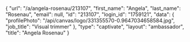 {
    "url": "\/a\/angela-rosenau\/213107",
    "first_name": "Angela",
    "last_name": "Rosenau",
    "email": null,
    "id": "213107",
    "login_id": "1759121",
    "data": {
        "profilePhoto": "\/api\/canvas\/logo\/331355570-0.9647034658584.jpg",
        "job_title": "Visual trimmer"
    },
    "type": "captivate",
    "layout": "ambassador",
    "title": "Angela Rosenau"
}